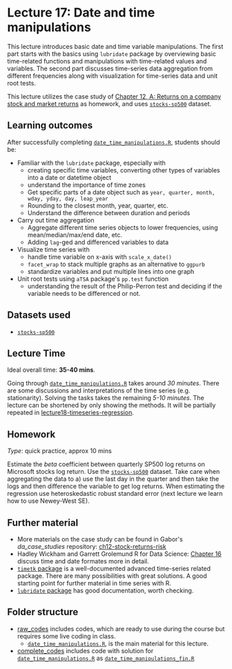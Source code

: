 # Lecture 17: Date and time manipulations

This lecture introduces basic date and time variable manipulations. The first part starts with the basics using `lubridate` package by overviewing basic time-related functions and manipulations with time-related values and variables. The second part discusses time-series data aggregation from different frequencies along with visualization for time-series data and unit root tests.

This lecture utilizes the case study of [Chapter 12, A: Returns on a company stock and market returns](https://gabors-data-analysis.com/casestudies/#ch12a-returns-on-a-company-stock-and-market-returns) as homework, and uses [`stocks-sp500`](https://gabors-data-analysis.com/datasets/#stocks-sp500) dataset.

## Learning outcomes
After successfully completing [`date_time_manipulations.R`](https://github.com/gabors-data-analysis/da-coding-rstats/blob/main/lecture17-dates-n-times/raw_codes/date_time_manipulations.R), students should be:

  - Familiar with the `lubridate` package, especially with
    - creating specific time variables, converting other types of variables into a date or datetime object
    - understand the importance of time zones
    - Get specific parts of a date object such as `year, quarter, month, wday, yday, day, leap_year`
    - Rounding to the closest month, year, quarter, etc.
    - Understand the difference between duration and periods
  - Carry out time aggregation
    - Aggregate different time series objects to lower frequencies, using mean/median/max/end date, etc.
    - Adding `lag`-ged and differenced variables to data
  - Visualize time series with
    - handle time variable on x-axis with `scale_x_date()`  
    - `facet_wrap` to stack multiple graphs as an alternative to `ggpurb`
    - standardize variables and put multiple lines into one graph   
  - Unit root tests using `aTSA` package's `pp.test` function
    - understanding the result of the Philip-Perron test and deciding if the variable needs to be differenced or not. 

## Datasets used

- [`stocks-sp500`](https://gabors-data-analysis.com/datasets/#stocks-sp500)

## Lecture Time

Ideal overall time: **35-40 mins**.

Going through [`date_time_manipulations.R`](https://github.com/gabors-data-analysis/da-coding-rstats/blob/main/lecture17-dates-n-times/raw_codes/date_time_manipulations.R) takes around *30 minutes*. There are some discussions and interpretations of the time series (e.g. stationarity). Solving the tasks takes the remaining *5-10 minutes*. The lecture can be shortened by only showing the methods. It will be partially repeated in [lecture18-timeseries-regression](https://github.com/gabors-data-analysis/da-coding-rstats/blob/main/lecture18-timeseries-regression).


## Homework

*Type*: quick practice, approx 10 mins

Estimate the *beta* coefficient between quarterly SP500 log returns on Microsoft stocks log return. Use the [`stocks-sp500`](https://gabors-data-analysis.com/datasets/#stocks-sp500) dataset. Take care when aggregating the data to a) use the last day in the quarter and then take the logs and then difference the variable to get log returns. When estimating the regression use heteroskedastic robust standard error (next lecture we learn how to use Newey-West SE).


## Further material

  - More materials on the case study can be found in Gabor's *da_case_studies* repository: [ch12-stock-returns-risk](https://github.com/gabors-data-analysis/da_case_studies/blob/master/ch12-stock-returns-risk/ch12-stock-returns-risk.R)
  - Hadley Wickham and Garrett Grolemund R for Data Science: [Chapter 16](https://r4ds.had.co.nz/dates-and-times.html) discuss time and date formates more in detail.
  - [`timetk` package](https://business-science.github.io/timetk/index.html) is a well-documented advanced time-series related package. There are many possibilities with great solutions. A good starting point for further material in time series with R.
  - [`lubridate` package](https://lubridate.tidyverse.org/index.html) has good documentation, worth checking.

## Folder structure
  
  - [raw_codes](https://github.com/gabors-data-analysis/da-coding-rstats/edit/main/lecture17-dates-n-times/raw_codes) includes codes, which are ready to use during the course but requires some live coding in class.
    - [`date_time_manipulations.R`](https://github.com/gabors-data-analysis/da-coding-rstats/blob/main/lecture17-dates-n-times/raw_codes/date_time_manipulations.R), is the main material for this lecture.
  - [complete_codes](https://github.com/gabors-data-analysis/da-coding-rstats/edit/main/lecture17-dates-n-times/complete_codes) includes code with solution for [`date_time_manipulations.R`](https://github.com/gabors-data-analysis/da-coding-rstats/blob/main/lecture17-dates-n-times/raw_codes/date_time_manipulations.R) as [`date_time_manipulations_fin.R`](https://github.com/gabors-data-analysis/da-coding-rstats/blob/main/lecture17-dates-n-times/complete_codes/date_time_manipulations_fin.R)

